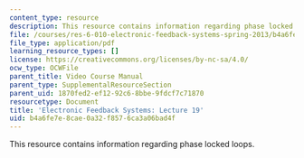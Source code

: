 ```yaml
---
content_type: resource
description: This resource contains information regarding phase locked loops.
file: /courses/res-6-010-electronic-feedback-systems-spring-2013/b4a6fe7e8cae0a32f8576ca3a06bad4f_MITRES_6-010S13_lec19.pdf
file_type: application/pdf
learning_resource_types: []
license: https://creativecommons.org/licenses/by-nc-sa/4.0/
ocw_type: OCWFile
parent_title: Video Course Manual
parent_type: SupplementalResourceSection
parent_uid: 1870fed2-ef12-92c6-8bbe-9fdcf7c71870
resourcetype: Document
title: 'Electronic Feedback Systems: Lecture 19'
uid: b4a6fe7e-8cae-0a32-f857-6ca3a06bad4f
---
```

This resource contains information regarding phase locked loops.